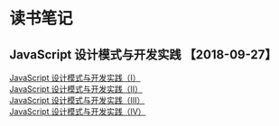 # 读书笔记

## JavaScript 设计模式与开发实践 【2018-09-27】

[JavaScript 设计模式与开发实践（Ⅰ）](https://github.com/chanshiyucx/Blog/blob/master/%E4%B8%89%E5%91%B3%E4%B9%A6%E5%B1%8B/JavaScript%20%E8%AE%BE%E8%AE%A1%E6%A8%A1%E5%BC%8F%E4%B8%8E%E5%BC%80%E5%8F%91%E5%AE%9E%E8%B7%B5/JavaScript%20%E8%AE%BE%E8%AE%A1%E6%A8%A1%E5%BC%8F%E4%B8%8E%E5%BC%80%E5%8F%91%E5%AE%9E%E8%B7%B5%EF%BC%88%E2%85%A0%EF%BC%89.md)  
[JavaScript 设计模式与开发实践（Ⅱ）](https://github.com/chanshiyucx/Blog/blob/master/%E4%B8%89%E5%91%B3%E4%B9%A6%E5%B1%8B/JavaScript%20%E8%AE%BE%E8%AE%A1%E6%A8%A1%E5%BC%8F%E4%B8%8E%E5%BC%80%E5%8F%91%E5%AE%9E%E8%B7%B5/JavaScript%20%E8%AE%BE%E8%AE%A1%E6%A8%A1%E5%BC%8F%E4%B8%8E%E5%BC%80%E5%8F%91%E5%AE%9E%E8%B7%B5%EF%BC%88%E2%85%A1%EF%BC%89.md)  
[JavaScript 设计模式与开发实践（Ⅲ）](https://github.com/chanshiyucx/Blog/blob/master/%E4%B8%89%E5%91%B3%E4%B9%A6%E5%B1%8B/JavaScript%20%E8%AE%BE%E8%AE%A1%E6%A8%A1%E5%BC%8F%E4%B8%8E%E5%BC%80%E5%8F%91%E5%AE%9E%E8%B7%B5/JavaScript%20%E8%AE%BE%E8%AE%A1%E6%A8%A1%E5%BC%8F%E4%B8%8E%E5%BC%80%E5%8F%91%E5%AE%9E%E8%B7%B5%EF%BC%88%E2%85%A2%EF%BC%89.md)  
[JavaScript 设计模式与开发实践（Ⅳ）](https://github.com/chanshiyucx/Blog/blob/master/%E4%B8%89%E5%91%B3%E4%B9%A6%E5%B1%8B/JavaScript%20%E8%AE%BE%E8%AE%A1%E6%A8%A1%E5%BC%8F%E4%B8%8E%E5%BC%80%E5%8F%91%E5%AE%9E%E8%B7%B5/JavaScript%20%E8%AE%BE%E8%AE%A1%E6%A8%A1%E5%BC%8F%E4%B8%8E%E5%BC%80%E5%8F%91%E5%AE%9E%E8%B7%B5%EF%BC%88%E2%85%A3%EF%BC%89.md)
